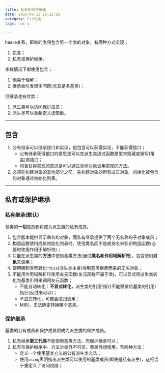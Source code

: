```yaml
---
title: 私有和保护继承
date: 2016-06-13 15:22:02
category: C++的类
tags: has-a

---
```


has-a关系，即新的类将包含另一个类的对象。有两种方式实现：
1. 包含；
2. 私有或保护继承。

多数情况下都使用包含：
1. 他易于理解；
2. 继承会引发很多问题(尤其是多基类)；

但继承也有优势：
1. 派生类可以访问保护成员；
2. 派生类可以重新定义虚函数。

---

## 包含

1. 公有继承可以继承接口和实现，但包含可以获得实现，不能获得接口；
	+ 公有继承获得接口的意思是可以在派生类通过函数原型来隐藏或重写(覆盖)原接口；
	+ 包含获得实现的意思是可以通过具体对象调用实现的方法。
2. 必须在构建对象的其他部分之前，先构建对象的所有成员对象。初始化被包含的对象通过初始化列表。

---

## 私有或保护继承

### 私有继承(默认)
基类的**一切**成员都将成为派生类的私有成员。
1. 包含版本提供显示命名的对象，而私有继承提供了两个无名称的子对象成员；
2. 构造函数使用成员初始化列表时，使用类名而不是成员名来标识构造函数(必要时使用作用于解析符)；
3. 只能在派生类的**方法**中使用基类方法(通过**类名和作用域解析符**)，包含使用**对象**来调用；
4. 使用强制类型转化`*this`(派生类本身)得到基类继承而来的无名对象；
5. 不能用作用域解析符使用友元函数(友元函数不属于类)，可以显式将派生类转化为基类引用来调用友元函数；
	+ 不能自动转化：**不显式转化**，派生类的引用/指针不能赋值给基类的引用/指针(反过来可以)；
	+ 不显式转化，可能会递归调用；
	+ MI时，无法确定转换哪个基类。 

### 保护继承
基类的公有成员和保护成员将成为派生类的保护成员。
1. 私有继承**第三代类**不能使用基类方法，而保护继承可以；
2. 私有与保护继承中，方法对类外不可见，若类外想使用，有两种方法：
	+ 定义一个使用基类方法的公有派生类方法；
	+ 使用`using`声明指出派生类可以使用的基类成员(即使是私有派生)，这相当于重定义了访问权限；